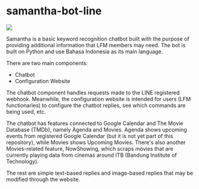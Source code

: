 # samantha-bot-line

![](https://docs.google.com/uc?id=1TV18a2T0JhzVt9RVdQacJ8Ci1-6_iSqq)

Samantha is a basic keyword recognition chatbot built with the purpose of providing additional information that LFM members may need. The bot is built on Python and use Bahasa Indonesia as its main language.

There are two main components:

- Chatbot
- Configuration Website

The chatbot component handles requests made to the LINE registered webhook. Meanwhile, the configuration website is intended for users (LFM functionaries) to configure the chatbot replies, see which commands are being used, etc.

The chatbot has features connected to Google Calendar and The Movie Database (TMDb), namely Agenda and Movies. Agenda shows upcoming events from registered Google Calendar (but it is not yet part of this repository), while Movies shows Upcoming Movies. There's also another Movies-related feature, NowShowing, which scraps movies that are currently playing data from cinemas around ITB (Bandung Institute of Technology).

The rest are simple text-based replies and image-based replies that may be modified through the website. 